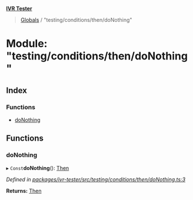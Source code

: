 **[IVR Tester](../README.md)**

> [Globals](../README.md) / "testing/conditions/then/doNothing"

# Module: "testing/conditions/then/doNothing"

## Index

### Functions

* [doNothing](_testing_conditions_then_donothing_.md#donothing)

## Functions

### doNothing

▸ `Const`**doNothing**(): [Then](../interfaces/_testing_conditions_then_then_.then.md)

*Defined in [packages/ivr-tester/src/testing/conditions/then/doNothing.ts:3](https://github.com/SketchingDev/ivr-tester/blob/44e6705/packages/ivr-tester/src/testing/conditions/then/doNothing.ts#L3)*

**Returns:** [Then](../interfaces/_testing_conditions_then_then_.then.md)

